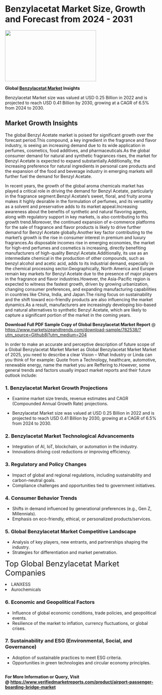 <H1>Benzylacetat Market Size, Growth and Forecast from 2024 - 2031</H1><img class="aligncenter size-medium wp-image-584254" src="https://thirdeyenews.in/wp-content/uploads/2024/09/Global-Market-Research-300x168.jpeg" alt="" width="300" height="168" /><p><strong>Global&nbsp;<a href="https://www.marketsizeandtrends.com/download-sample/782538/?utm_source=Github8j?utm_medium=204">Benzylacetat Market</a> Insights</strong></p><p>Benzylacetat Market size was valued at USD 0.25 Billion in 2022 and is projected to reach USD 0.41 Billion by 2030, growing at a CAGR of 6.5% from 2024 to 2030.</p><p><h2>Market Growth Insights</h2> <p>The global Benzyl Acetate market is poised for significant growth over the forecast period.This compound, a key ingredient in the fragrance and flavor industry, is seeing an increasing demand due to its wide application in perfumes, cosmetics, food additives, and pharmaceuticals.As the global consumer demand for natural and synthetic fragrances rises, the market for Benzyl Acetate is expected to expand substantially.Additionally, the increasing preference for natural ingredients in personal care products and the expansion of the food and beverage industry in emerging markets will further fuel the demand for Benzyl Acetate.</p> <p>In recent years, the growth of the global aroma chemicals market has played a critical role in driving the demand for Benzyl Acetate, particularly in the fragrance segment.Benzyl Acetate’s sweet, floral, and fruity aroma makes it highly desirable in the formulation of perfumes, and its versatility as a solvent and preservative adds to its market appeal.Increasing awareness about the benefits of synthetic and natural flavoring agents, along with regulatory support in key markets, is also contributing to this growth trend.Moreover, the continued expansion of e-commerce platforms for the sale of fragrance and flavor products is likely to drive further demand for Benzyl Acetate globally.Another key factor contributing to the market’s growth is the rise in consumer interest in premium and luxury fragrances.As disposable incomes rise in emerging economies, the market for high-end perfumes and cosmetics is increasing, directly benefiting manufacturers of high-quality Benzyl Acetate.Additionally, its use as an intermediate chemical in the production of other compounds, such as benzyl alcohol and acetic acid, adds to its industrial demand, especially in the chemical processing sector.Geographically, North America and Europe remain key markets for Benzyl Acetate due to the presence of major players in the fragrance and flavor industries.However, the Asia-Pacific region is expected to witness the fastest growth, driven by growing urbanization, changing consumer preferences, and expanding manufacturing capabilities in countries like China, India, and Japan.The rising focus on sustainability and the shift toward eco-friendly products are also influencing the market dynamics.As a result, manufacturers are increasingly developing bio-based and natural alternatives to synthetic Benzyl Acetate, which are likely to capture a significant portion of the market in the coming years.<p><span class=""><strong>Download Full PDF Sample Copy of Global Benzylacetat Market Report</strong> @ <a href="https://www.marketsizeandtrends.com/download-sample/782538/?utm_source=Github8j?utm_medium=204" target="_blank">https://www.marketsizeandtrends.com/download-sample/782538/?utm_source=Github8j?utm_medium=204</a></span></p><p>In order to make an accurate and perceptive description of future scope of a Global&nbsp;Benzylacetat Market Market as Global&nbsp;Benzylacetat Market Market of 2025, you need to describe a clear Vision &ndash; What Industry or Linda can you think of for example: Quote from a Technology, healthcare, automotive, renewable energy, name the market you are Reffering to.However, some general trends and factors usually impact market reports and their future outlook include:</p><h3>1.&nbsp;<strong>Benzylacetat Market Growth Projections</strong></h3><ul><li>Examine market size trends, revenue estimates and CAGR (Compounded Annual Growth Rate) projections.</li><li><p>Benzylacetat Market size was valued at USD 0.25 Billion in 2022 and is projected to reach USD 0.41 Billion by 2030, growing at a CAGR of 6.5% from 2024 to 2030.</p></li></ul><h3>2.&nbsp;<strong>Benzylacetat Market Technological Advancements</strong></h3><ul><li>Integration of AI, IoT, blockchain, or automation in the industry.</li><li>Innovations driving cost reductions or improving efficiency.</li></ul><h3>3.&nbsp;<strong>Regulatory and Policy Changes</strong></h3><ul><li>Impact of global and regional regulations, including sustainability and carbon-neutral goals.</li><li>Compliance challenges and opportunities tied to government initiatives.</li></ul><h3>4.&nbsp;<strong>Consumer Behavior Trends</strong></h3><ul><li>Shifts in demand influenced by generational preferences (e.g., Gen Z, Millennials).</li><li>Emphasis on eco-friendly, ethical, or personalized products/services.</li></ul><h3>5.&nbsp;<strong>Global Benzylacetat Market Competitive Landscape</strong></h3><ul><li>Analysis of key players, new entrants, and partnerships shaping the industry.</li><li>Strategies for differentiation and market penetration.</li></ul><p data-pm-slice="1 1 []"><span style="color: inherit; font-family: inherit; font-size: 25px;">Top Global Benzylacetat Market Companies</span></p><div class="" data-test-id=""><p><li>LANXESS</li><li> Aurochemicals</li></p></div><h3>6.&nbsp;<strong>Economic and Geopolitical Factors</strong></h3><ul><li>Influence of global economic conditions, trade policies, and geopolitical events.</li><li>Resilience of the market to inflation, currency fluctuations, or global crises.</li></ul><h3>7.&nbsp;<strong>Sustainability and ESG (Environmental, Social, and Governance)</strong></h3><ul><li>Adoption of sustainable practices to meet ESG criteria.</li><li>Opportunities in green technologies and circular economy principles.</li></ul><h2><strong style="font-size: 14px;">For More Information or Query, Visit @&nbsp;</strong><a style="background-color: #ffffff; font-size: 14px;" href="https://www.marketsizeandtrends.com/report/benzylacetat-market/" target="_blank">https://www.verifiedmarketreports.com/product/airport-passenger-boarding-bridge-market</a></h2>